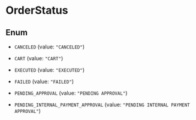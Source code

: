 

# OrderStatus

## Enum


* `CANCELED` (value: `"CANCELED"`)

* `CART` (value: `"CART"`)

* `EXECUTED` (value: `"EXECUTED"`)

* `FAILED` (value: `"FAILED"`)

* `PENDING_APPROVAL` (value: `"PENDING APPROVAL"`)

* `PENDING_INTERNAL_PAYMENT_APPROVAL` (value: `"PENDING INTERNAL PAYMENT APPROVAL"`)




